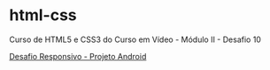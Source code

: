 # html-css
 Curso de HTML5 e CSS3 do Curso em Vídeo - Módulo II - Desafio 10

<a href="https://viniciusm0raes.github.io/projeto-android/index.html" target="_blank"> Desafio Responsivo - Projeto Android</a>